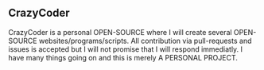 ## CrazyCoder

CrazyCoder is a personal OPEN-SOURCE where I will create several OPEN-SOURCE websites/programs/scripts. All contribution via pull-requests and issues is accepted but I will not promise that I will respond immediatly. I have many things going on and this is merely A PERSONAL PROJECT.
